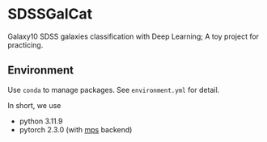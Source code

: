 # SDSSGalCat
Galaxy10 SDSS galaxies classification with Deep Learning; A toy project for practicing.

## Environment

Use `conda` to manage packages. See `environment.yml` for detail. 

In short, we use
- python 3.11.9
- pytorch 2.3.0 (with [mps](https://pytorch.org/docs/stable/notes/mps.html) backend)
